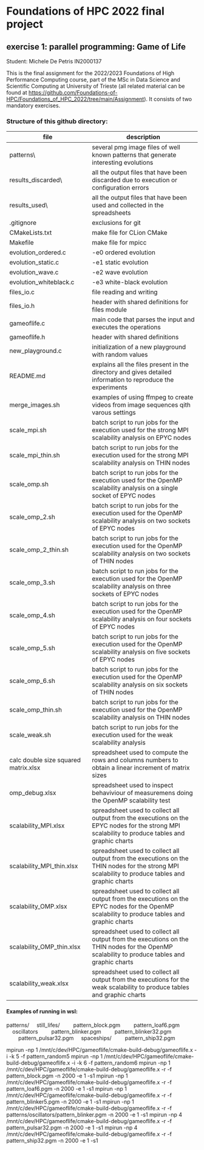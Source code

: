 # Foundations of HPC 2022 final project
## exercise 1:  parallel  programming: Game of Life

Student: Michele De Petris IN2000137

This is the final assignment for the 2022/2023 Foundations of High Performance Computing course, part of the MSc in Data Science and Scientific Computing at University of Trieste (all related material can be found at https://github.com/Foundations-of-HPC/Foundations_of_HPC_2022/tree/main/Assignment).
It consists of two mandatory exercises.

### Structure of this github directory: 
file                                    |description
----------------------------------------|--------------------------------------------------------------------------------------------------------------------------------------------------
patterns\								|several pmg image files of well known patterns that generate interesting evolutions
results_discarded\						|all the output files that have been discarded due to execution or configuration errors
results_used\							|all the output files that have been used and collected in the spreadsheets
.gitignore								|exclusions for git
CMakeLists.txt							|make file for CLion CMake
Makefile								|make file for mpicc
evolution_ordered.c						|-e0 ordered evolution
evolution_static.c						|-e1 static evolution
evolution_wave.c						|-e2 wave evolution
evolution_whiteblack.c					|-e3 white-black evolution
files_io.c								|file reading and writing
files_io.h								|header with shared definitions for files module
gameoflife.c							|main code that parses the input and executes the operations
gameoflife.h							|header with shared definitions
new_playground.c						|initialization of a new playground with random values
README.md								|explains all the files present in the directory and gives detailed information to reproduce the experiments
merge_images.sh							|examples of using ffmpeg to create videos from image sequences qith varous settings
scale_mpi.sh							|batch script to run jobs for the execution used for the strong MPI scalability analysis on EPYC nodes
scale_mpi_thin.sh						|batch script to run jobs for the execution used for the strong MPI scalability analysis on THIN nodes
scale_omp.sh							|batch script to run jobs for the execution used for the OpenMP scalability analysis on a single socket of EPYC nodes
scale_omp_2.sh							|batch script to run jobs for the execution used for the OpenMP scalability analysis on two sockets of EPYC nodes
scale_omp_2_thin.sh						|batch script to run jobs for the execution used for the OpenMP scalability analysis on two sockets of THIN nodes
scale_omp_3.sh							|batch script to run jobs for the execution used for the OpenMP scalability analysis on three sockets of EPYC nodes
scale_omp_4.sh							|batch script to run jobs for the execution used for the OpenMP scalability analysis on four sockets of EPYC nodes
scale_omp_5.sh							|batch script to run jobs for the execution used for the OpenMP scalability analysis on five sockets of EPYC nodes
scale_omp_6.sh							|batch script to run jobs for the execution used for the OpenMP scalability analysis on six sockets of THIN nodes
scale_omp_thin.sh						|batch script to run jobs for the execution used for the OpenMP scalability analysis on THIN nodes
scale_weak.sh							|batch script to run jobs for the execution used for the weak scalability analysis
calc double size squared matrix.xlsx	|spreadsheet used to compute the rows and columns numbers to obtain a linear increment of matrix sizes
omp_debug.xlsx							|spreadsheet used to inspect behaviviour of measuremens doing the OpenMP scalability test
scalability_MPI.xlsx					|spreadsheet used to collect all output from the executions on the EPYC nodes for the strong MPI scalability to produce tables and graphic charts
scalability_MPI_thin.xlsx				|spreadsheet used to collect all output from the executions on the THIN nodes for the strong MPI scalability to produce tables and graphic charts
scalability_OMP.xlsx					|spreadsheet used to collect all output from the executions on the EPYC nodes for the OpenMP scalability to produce tables and graphic charts
scalability_OMP_thin.xlsx				|spreadsheet used to collect all output from the executions on the THIN nodes for the OpenMP scalability to produce tables and graphic charts
scalability_weak.xlsx					|spreadsheet used to collect all output from the executions for the weak scalability to produce tables and graphic charts

#### Examples of running in wsl:
patterns/
    still_lifes\/
        pattern_block.pgm 
        pattern_loaf6.pgm
    oscillators
        pattern_blinker.pgm
        pattern_blinker32.pgm 
        pattern_pulsar32.pgm
    spaceships/
        pattern_ship32.pgm

mpirun -np 1 /mnt/c/dev/HPC/gameoflife/cmake-build-debug/gameoflife.x -i -k 5 -f pattern_random5
mpirun -np 1 /mnt/c/dev/HPC/gameoflife/cmake-build-debug/gameoflife.x -i -k 6 -f pattern_random6
mpirun -np 1 /mnt/c/dev/HPC/gameoflife/cmake-build-debug/gameoflife.x -r -f pattern_block.pgm  -n 2000 -e 1 -s1
mpirun -np 1 /mnt/c/dev/HPC/gameoflife/cmake-build-debug/gameoflife.x -r -f pattern_loaf6.pgm  -n 2000 -e 1 -s1
mpirun -np 1 /mnt/c/dev/HPC/gameoflife/cmake-build-debug/gameoflife.x -r -f pattern_blinker5.pgm -n 2000 -e 1 -s1
mpirun -np 1 /mnt/c/dev/HPC/gameoflife/cmake-build-debug/gameoflife.x -r -f patterns/oscillators/pattern_blinker.pgm -n 2000 -e 1 -s1
mpirun -np 4 /mnt/c/dev/HPC/gameoflife/cmake-build-debug/gameoflife.x -r -f pattern_pulsar32.pgm -n 2000 -e 1 -s1
mpirun -np 4 /mnt/c/dev/HPC/gameoflife/cmake-build-debug/gameoflife.x -r -f pattern_ship32.pgm -n 2000 -e 1 -s1

